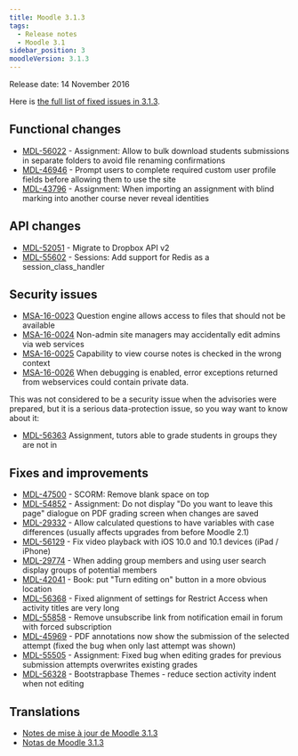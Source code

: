 ```yaml
---
title: Moodle 3.1.3
tags:
  - Release notes
  - Moodle 3.1
sidebar_position: 3
moodleVersion: 3.1.3
---
```

Release date: 14 November 2016

Here is [the full list of fixed issues in 3.1.3](https://tracker.moodle.org/secure/IssueNavigator!executeAdvanced.jspa?jqlQuery=project+%3D+mdl+AND+resolution+%3D+fixed+AND+fixVersion+in+%28%223.1.3%22%29+ORDER+BY+priority+DESC&runQuery=true&clear=true).

## Functional changes

- [MDL-56022](https://tracker.moodle.org/browse/MDL-56022) - Assignment: Allow to bulk download students submissions in separate folders to avoid file renaming confirmations
- [MDL-46946](https://tracker.moodle.org/browse/MDL-46946) - Prompt users to complete required custom user profile fields before allowing them to use the site
- [MDL-43796](https://tracker.moodle.org/browse/MDL-43796) - Assignment: When importing an assignment with blind marking into another course never reveal identities

## API changes

- [MDL-52051](https://tracker.moodle.org/browse/MDL-52051) - Migrate to Dropbox API v2
- [MDL-55602](https://tracker.moodle.org/browse/MDL-55602) - Sessions: Add support for Redis as a session_class_handler

## Security issues

- [MSA-16-0023](https://moodle.org/mod/forum/discuss.php?d=343275) Question engine allows access to files that should not be available
- [MSA-16-0024](https://moodle.org/mod/forum/discuss.php?d=343276) Non-admin site managers may accidentally edit admins via web services
- [MSA-16-0025](https://moodle.org/mod/forum/discuss.php?d=343277) Capability to view course notes is checked in the wrong context
- [MSA-16-0026](https://moodle.org/mod/forum/discuss.php?d=343278) When debugging is enabled, error exceptions returned from webservices could contain private data.

This was not considered to be a security issue when the advisories were prepared, but it is a serious data-protection issue, so you way want to know about it:

- [MDL-56363](https://tracker.moodle.org/browse/MDL-56363) Assignment, tutors able to grade students in groups they are not in

## Fixes and improvements

- [MDL-47500](https://tracker.moodle.org/browse/MDL-47500) - SCORM: Remove blank space on top
- [MDL-54852](https://tracker.moodle.org/browse/MDL-54852) - Assignment: Do not display "Do you want to leave this page" dialogue on PDF grading screen when changes are saved
- [MDL-29332](https://tracker.moodle.org/browse/MDL-29332) - Allow calculated questions to have variables with case differences (usually affects upgrades from before Moodle 2.1)
- [MDL-56129](https://tracker.moodle.org/browse/MDL-56129) - Fix video playback with iOS 10.0 and 10.1 devices (iPad / iPhone)
- [MDL-29774](https://tracker.moodle.org/browse/MDL-29774) - When adding group members and using user search display groups of potential members
- [MDL-42041](https://tracker.moodle.org/browse/MDL-42041) - Book: put "Turn editing on" button in a more obvious location
- [MDL-56368](https://tracker.moodle.org/browse/MDL-56368) - Fixed alignment of settings for Restrict Access when activity titles are very long
- [MDL-55858](https://tracker.moodle.org/browse/MDL-55858) - Remove unsubscribe link from notification email in forum with forced subscription
- [MDL-45969](https://tracker.moodle.org/browse/MDL-45969) - PDF annotations now show the submission of the selected attempt (fixed the bug when only last attempt was shown)
- [MDL-55505](https://tracker.moodle.org/browse/MDL-55505) - Assignment: Fixed bug when editing grades for previous submission attempts overwrites existing grades
- [MDL-56328](https://tracker.moodle.org/browse/MDL-56328) - Bootstrapbase Themes - reduce section activity indent when not editing

## Translations

- [Notes de mise à jour de Moodle 3.1.3](https://docs.moodle.org/fr/Notes_de_mise_à_jour_de_Moodle_3.1.3)
- [Notas de Moodle 3.1.3](https://docs.moodle.org/es/Notas_de_Moodle_3.1.3)
